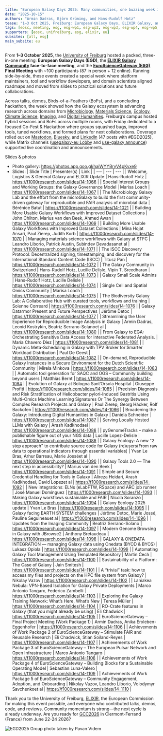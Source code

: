 ```yaml
---
title: "European Galaxy Days 2025: Many communities, one buzzing week in Freiburg"
date: "2025-10-15"
authors: "Armin Dadras, Björn Grüning, and Hans-Rudolf Hotz"
tease: "1–3 Oct 2025, Freiburg: European Galaxy Days, ELIXIR Galaxy, and EuroScienceGateway members convened to align roadmaps and turn plans into solutions, tools, and workflows through talks, demos, and a CoFest."
tags: [eosc, meeting, esg, esg-wp1, esg-wp2, esg-wp3, esg-wp4, esg-wp5, conference, egd]
supporters: [eosc, unifreiburg, esg, elixir, eu]
subsites: [all, esg]
main_subsite: eu
---
```

From **1–3 October 2025**, the [University of Freiburg](https://uni-freiburg.de/en/) hosted a packed, three-in-one meeting: **European Galaxy Days (EGD)**, the **[ELIXIR Galaxy Community](https://elixir-europe.org/communities/galaxy) face-to-face meeting**, and the **[EuroScienceGateway (ESG)](https://galaxyproject.org/projects/esg/) Final Meeting** with ~100 participants (87 in person + 12 online). Running side-by-side, these events created a special week where platform maintainers, tool and workflow developers, and domain scientists aligned roadmaps and moved from slides to practical solutions and future collaborations.

Across talks, demos, Birds-of-a-Feathers (BoFs), and a concluding hackathon, the week showed how the Galaxy ecosystem is advancing research across domains from [Microbiology](https://microbiology.usegalaxy.org/), [Materials Science](https://materials.usegalaxy.eu/), [Ecology](https://ecology.usegalaxy.eu/), [Climate Science](https://climate.usegalaxy.eu/), [Imaging](https://imaging.usegalaxy.eu/), and [Digital Humanities](https://galaxyproject.org/community/sig/digital-humanities/). Freiburg’s campus hosted hybrid sessions and BoFs across multiple rooms, with Friday dedicated to a focused Co-Fest & Hackathon where groups squashed bugs, improved tools, tuned workflows, and formed plans for next collaborations. Coverage rolled out on [Mastodon](https://mastodon.social/tags/EGD2025), [Bluesky](https://bsky.app/hashtag/EGD2025?author=galaxyproject.bsky.social), and [LinkedIn](https://www.linkedin.com/search/results/all/?keywords=%23egd2025&origin=HASH_TAG_FROM_FEED&sid=kCg) (47 posts with #EGD2025), while Matrix channels ([usegalaxy-eu Lobby](https://matrix.to/#/#usegalaxy-eu_Lobby:gitter.im) and [use-galaxy announce](https://matrix.to/#/!ArjKhGljVCmzqxhauY:matrix.org?via=matrix.org&via=matrix.uni-freiburg.de&via=t2bot.io)) supported live coordination and announcements.

Slides & photos
  - Photo gallery: https://photos.app.goo.gl/haiWYYBryV4pKvxe9
  - Slides: 
  | Slide Title | Presenter(s) | Link |
| --- | --- | --- |
| Welcome, Logistics & General Galaxy and ELIXIR Update | Hans-Rudolf Hotz | https://f1000research.com/slides/14-1066 |
| Special Interest Groups and Working Groups: the Galaxy Governance Model | Marisa Loach | https://f1000research.com/slides/14-1067 |
| The Microbiology Galaxy Lab and the effort from the microGalaxy to build the first community-driven gateway for reproducible and FAIR analysis of microbial data | Bérénice Batut | https://f1000research.com/slides/14-1021 |
| Building More Usable Galaxy Workflows with Improved Dataset Collections | John Chilton, Marius van den Beek, Ahmed Awan | https://f1000research.com/slides/14-1069 |
| Building More Usable Galaxy Workflows with Improved Dataset Collections | Mina Hojat Ansari, Paul Zierep, Judith Korb | https://f1000research.com/slides/14-1070 |
| Managing materials science workflows with Galaxy at STFC | Leandro Liborio, Patrick Austin, Subindev Devadasanet al | https://f1000research.com/slides/14-1071 |
| The ISCC Discovery Protocol: Decentralized signing, timestamping, and discovery for the International Standard Content Code (ISCC) | Titusz Pan | https://f1000research.com/slides/14-1072 |
| The Galaxy Community in Switzerland | Hans-Rudolf Hotz, Lucille Delisle, Vipin T. Sreedharan | https://f1000research.com/slides/14-1073 |
| Galaxy Small Scale Admins | Hans-Rudolf Hotz, Lucille Delisle | https://f1000research.com/slides/14-1074 |
| Single Cell and Spatial Omics Community | Marisa Loach | https://f1000research.com/slides/14-1075 |
| The Biodiversity Galaxy Lab: A Collaborative Hub with curated tools, workflows and training | Solenne Correard | https://f1000research.com/slides/14-1076 |
| Galaxy Datarmor Present and Future Perspectives | Jérôme Detoc | https://f1000research.com/slides/14-1077 |
| Streamlining the User Experience for Reproducible Image Analysis in Galaxy | Armin Dadras, Leonid Kostrykin, Beatriz Serrano-Solanoet al | https://f1000research.com/slides/14-1080 |
| From Galaxy to EGA: Orchestrating Sensitive Data Access for Interactive Federated Analysis. | María Chavero Díez | https://f1000research.com/slides/14-1081 |
| Dynamic Meta-Scheduling in Galaxy with TPV Broker for Smarter Workload Distribution | Paul De Geest | https://f1000research.com/slides/14-1082 |
| On-demand, Reproducible Galaxy Instances in a Secure Environment for the Dutch Scientific Community | Mirela Minkova | https://f1000research.com/slides/14-1083 |
| Automatic tool generation for SAQC and OGS – Community building beyond users | Matthias Bernt | https://f1000research.com/slides/14-1084 |
| Evolution of Galaxy at Bologna Sant’Orsola Hospital | Giuseppe Profiti | https://f1000research.com/slides/14-1085 |
| Precision Diagnosis and Risk Stratification of Helicobacter pylori-Induced Gastritis Using Multi-Omics Machine Learning Signatures Or The Synergy Between Complex Research Projects and Galaxy | Paul Zierep, Georg Häcker, Rolf Backofen | https://f1000research.com/slides/14-1086 |
| Broadening the Galaxy: Introducing Digital Humanities in Galaxy | Daniela Schneider | https://f1000research.com/slides/14-1087 |
| Serving Locally Hosted LLMs with Galaxy | Arash Kadkhodaei | https://f1000research.com/slides/14-1088 |
| pyGenomeTracks – make a publishable figure out of your NGS data | Lucille Lopez-Delisle | https://f1000research.com/slides/14-1089 |
| Galaxy Ecology: A new "2 step approach" to contribute source code for Galaxy (re)users(From raw data to operational indicators through essential variables) | Yvan Le Bras, Arhur Barreau, Marie Josséet al | https://f1000research.com/slides/14-1090 |
| Galaxy Tools 2.0 — The next step in accessibility? | Marius van den Beek | https://f1000research.com/slides/14-1091 |
| Simple and Secure Credential Handling for Tools in Galaxy | Alireza Heidari, Arash Kadkhodaei, David Lopezet al | https://f1000research.com/slides/14-1092 |
| New integrations: ELNs (eLabFTW, RSpace) and ARC job runner | José Manuel Domínguez | https://f1000research.com/slides/14-1093 |
| Making Galaxy workflows sustainable and FAIR | Nicola Soranzo | https://f1000research.com/slides/14-1094 |
| Galaxy Ecology 2025 update | Yvan Le Bras | https://f1000research.com/slides/14-1095 |
| Galaxy facing EARTH SYSTEM challenges | Jérôme Detoc, Marie Jossé, Pauline Seguineauet al | https://f1000research.com/slides/14-1096 |
| Updates from the Imaging Community | Beatriz Serrano-Solano | https://f1000research.com/slides/14-1097 |
| Modern Genome Browsing in Galaxy with JBrowse2 | Anthony Bretaudeau | https://f1000research.com/slides/14-1098 |
| GALAXY & ONEDATA INTEGRATION — managing Galaxy data using Onedata (BYOD & BYOS) | Lukasz Opiola | https://f1000research.com/slides/14-1099 |
| Automating Galaxy Tool Management Using Templated Repository | Martin Čech | https://f1000research.com/slides/14-1100 |
| Sustainability of a Platform: The Case of Galaxy | Jain Smitesh | https://f1000research.com/slides/14-1101 |
| A “trivial” task: how to access my files and projects on the HPC file system from Galaxy? | Nikolay Vazov | https://f1000research.com/slides/14-1102 |
| Laniakea Nebula: VPN-Based Isolation for Galaxy Private Deployments | Marco Antonio Tangaro, Federico Zambelli | https://f1000research.com/slides/14-1103 |
| Exploring the Galaxy Training Network: What’s Here, What’s New | Teresa Müller | https://f1000research.com/slides/14-1104 |
| RO-Crate features in Galaxy (that you might already be using) | Eli Chadwick | https://f1000research.com/slides/14-1105 |
| EuroScienceGateway – Final Project Meeting (Work Package 1) | Armin Dadras, Anika Erxleben-Eggenhofer | https://f1000research.com/slides/14-1106 |
| Achievements of Work Package 2 of EuroScienceGateway – Stimulate FAIR and Reusable Research | Eli Chadwick, Stian Soiland-Reyes | https://f1000research.com/slides/14-1107 |
| Achievements of Work Package 3 of EuroScienceGateway – The European Pulsar Network and Open Infrastructure | Marco Antonio Tangaro | https://f1000research.com/slides/14-1108 |
| Achievements of Work Package 4 of EuroScienceGateway – Building Blocks for a Sustainable Operating Model | Sebastian Luna-Valero | https://f1000research.com/slides/14-1109 |
| Achievements of Work Package 5 of EuroScienceGateway – Community Engagement, Adoption, and Onboarding | Nikolay Vazov, Leandro Liborio, Volodymyr Savchenkoet al | https://f1000research.com/slides/14-1110 |

Thank you to the University of Freiburg, [ELIXIR](https://elixir-europe.org/), the European Commission for making this event possible, and everyone who contributed talks, demos, code, and reviews. Community momentum is strong—the next cycle is already underway. Are you ready for [GCC2026](https://galaxyproject.org/events/gcc2026/) in Clermont-Ferrand (France) from June 22-24 2026?

![EGD2025 Group photo taken by Pavan Videm](https://github.com/user-attachments/assets/3fbdb486-4167-4e9b-8f89-622b81a8994a)
